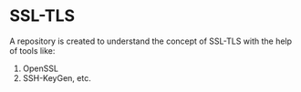# SSL-TLS
A repository is created to understand the concept of SSL-TLS with the help of tools like:
1. OpenSSL
2. SSH-KeyGen, etc.